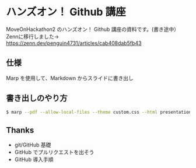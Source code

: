 # ハンズオン！ Github 講座

MoveOnHackathon2 のハンズオン！ Github 講座の資料です。(書き途中）  
Zennに移行しました→ https://zenn.dev/penguin4731/articles/cab408dab5fb43

## 仕様

Marp を使用して、Markdown からスライドに書き出し

## 書き出しのやり方

```bash
$ marp --pdf --allow-local-files --theme custom.css --html presentation.md
```

## Thanks

- git/GitHub 基礎
- GitHub でプルリクエストを出そう
- GitHub 導入手順
